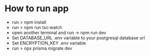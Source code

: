 # How to run app
- run > npm install
- run > npm run tsc:watch
- open another terminal and run -> npm run dev
- Set DATABASE_URL .env variable to your postgresql database url
- Set ENCRYPTION_KEY .env variable
- run > npx prisma migrate dev
